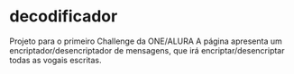 # decodificador
Projeto para o primeiro Challenge da ONE/ALURA
A página apresenta um encriptador/desencriptador de mensagens, que irá encriptar/desencriptar todas as vogais escritas.
